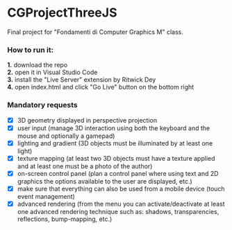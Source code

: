 # CGProjectThreeJS
Final project for "Fondamenti di Computer Graphics M" class.

### How to run it:
**1.** download the repo  
**2.** open it in Visual Studio Code  
**3.** install the "Live Server" extension by Ritwick Dey  
**4.** open index.html and click "Go Live" button on the bottom right  

### Mandatory requests
- [x] 3D geometry displayed in perspective projection
- [x] user input (manage 3D interaction using both the keyboard and the mouse and optionally a gamepad)
- [x] lighting and gradient (3D objects must be illuminated by at least one light)
- [x] texture mapping (at least two 3D objects must have a texture applied and at least one must be a photo of the author)
- [x] on-screen control panel (plan a control panel where using text and 2D graphics the options available to the user are displayed, etc.)
- [x] make sure that everything can also be used from a mobile device (touch event management)
- [x] advanced rendering (from the menu you can activate/deactivate at least one advanced rendering technique such as: shadows, transparencies, reflections, bump-mapping, etc.)